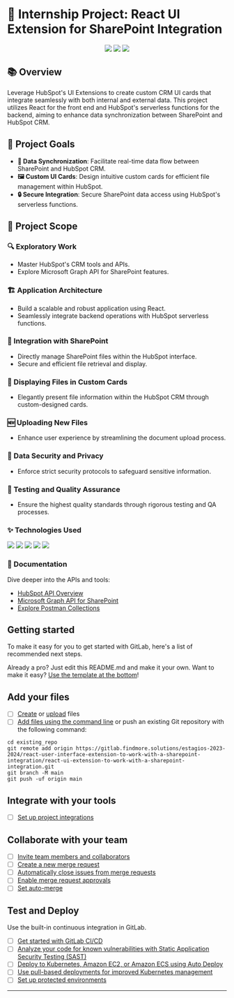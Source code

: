 # 🚀 Internship Project: React UI Extension for SharePoint Integration

<p align="center">
  <img src="https://img.shields.io/badge/-React-20232A?style=for-the-badge&logo=react&logoColor=61DAFB"/>
  <img src="https://img.shields.io/badge/-HubSpot-FF7A59?style=for-the-badge&logo=hubspot&logoColor=white"/>
  <img src="https://img.shields.io/badge/-SharePoint-0078D4?style=for-the-badge&logo=microsoft-sharepoint&logoColor=white"/>
</p>

## 📚 Overview

Leverage HubSpot's UI Extensions to create custom CRM UI cards that integrate seamlessly with both internal and external data. This project utilizes React for the front end and HubSpot's serverless functions for the backend, aiming to enhance data synchronization between SharePoint and HubSpot CRM.

## 🎯 Project Goals

- **🔄 Data Synchronization**: Facilitate real-time data flow between SharePoint and HubSpot CRM.
- **🖼 Custom UI Cards**: Design intuitive custom cards for efficient file management within HubSpot.
- **🔒 Secure Integration**: Secure SharePoint data access using HubSpot's serverless functions.

## 📐 Project Scope

### 🔍 Exploratory Work
- Master HubSpot's CRM tools and APIs.
- Explore Microsoft Graph API for SharePoint features.

### 🏗 Application Architecture
- Build a scalable and robust application using React.
- Seamlessly integrate backend operations with HubSpot serverless functions.

### 📁 Integration with SharePoint
- Directly manage SharePoint files within the HubSpot interface.
- Secure and efficient file retrieval and display.

### 🎴 Displaying Files in Custom Cards
- Elegantly present file information within the HubSpot CRM through custom-designed cards.

### 🆕 Uploading New Files
- Enhance user experience by streamlining the document upload process.

### 🔐 Data Security and Privacy
- Enforce strict security protocols to safeguard sensitive information.

### 🧪 Testing and Quality Assurance
- Ensure the highest quality standards through rigorous testing and QA processes.

### ✨ Technologies Used
<p align="left">
  <img src="https://img.shields.io/badge/-React-20232A?style=flat-square&logo=react&logoColor=61DAFB"/>
  <img src="https://img.shields.io/badge/-HubSpot-FF7A59?style=flat-square&logo=hubspot&logoColor=white"/>
  <img src="https://img.shields.io/badge/-SharePoint-0078D4?style=flat-square&logo=microsoft-sharepoint&logoColor=white"/>
  <img src="https://img.shields.io/badge/-Node.js-339933?style=flat-square&logo=nodedotjs&logoColor=white"/>
  <img src="https://img.shields.io/badge/-Postman-FF6C37?style=flat-square&logo=postman&logoColor=white"/>
</p>

###  📄 Documentation

Dive deeper into the APIs and tools:
- [HubSpot API Overview](https://developers.hubspot.com/docs/api/overview)
- [Microsoft Graph API for SharePoint](https://learn.microsoft.com/en-us/graph/api/resources/sharepoint?view=graph-rest-1.0)
- [Explore Postman Collections](https://www.postman.com/hubspot)

## Getting started

To make it easy for you to get started with GitLab, here's a list of recommended next steps.

Already a pro? Just edit this README.md and make it your own. Want to make it easy? [Use the template at the bottom](#editing-this-readme)!

## Add your files

- [ ] [Create](https://docs.gitlab.com/ee/user/project/repository/web_editor.html#create-a-file) or [upload](https://docs.gitlab.com/ee/user/project/repository/web_editor.html#upload-a-file) files
- [ ] [Add files using the command line](https://docs.gitlab.com/ee/gitlab-basics/add-file.html#add-a-file-using-the-command-line) or push an existing Git repository with the following command:

```
cd existing_repo
git remote add origin https://gitlab.findmore.solutions/estagios-2023-2024/react-user-interface-extension-to-work-with-a-sharepoint-integration/react-ui-extension-to-work-with-a-sharepoint-integration.git
git branch -M main
git push -uf origin main
```

## Integrate with your tools

- [ ] [Set up project integrations](https://gitlab.findmore.solutions/estagios-2023-2024/react-user-interface-extension-to-work-with-a-sharepoint-integration/react-ui-extension-to-work-with-a-sharepoint-integration/-/settings/integrations)

## Collaborate with your team

- [ ] [Invite team members and collaborators](https://docs.gitlab.com/ee/user/project/members/)
- [ ] [Create a new merge request](https://docs.gitlab.com/ee/user/project/merge_requests/creating_merge_requests.html)
- [ ] [Automatically close issues from merge requests](https://docs.gitlab.com/ee/user/project/issues/managing_issues.html#closing-issues-automatically)
- [ ] [Enable merge request approvals](https://docs.gitlab.com/ee/user/project/merge_requests/approvals/)
- [ ] [Set auto-merge](https://docs.gitlab.com/ee/user/project/merge_requests/merge_when_pipeline_succeeds.html)

## Test and Deploy

Use the built-in continuous integration in GitLab.

- [ ] [Get started with GitLab CI/CD](https://docs.gitlab.com/ee/ci/quick_start/index.html)
- [ ] [Analyze your code for known vulnerabilities with Static Application Security Testing (SAST)](https://docs.gitlab.com/ee/user/application_security/sast/)
- [ ] [Deploy to Kubernetes, Amazon EC2, or Amazon ECS using Auto Deploy](https://docs.gitlab.com/ee/topics/autodevops/requirements.html)
- [ ] [Use pull-based deployments for improved Kubernetes management](https://docs.gitlab.com/ee/user/clusters/agent/)
- [ ] [Set up protected environments](https://docs.gitlab.com/ee/ci/environments/protected_environments.html)

***
